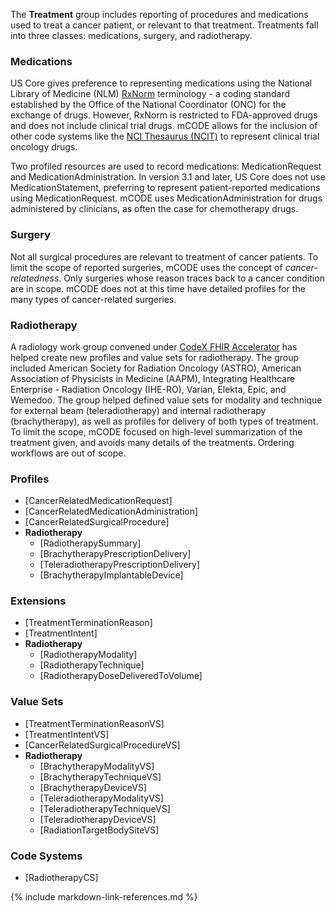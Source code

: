 The **Treatment** group includes reporting of procedures and medications used to treat a cancer patient, or relevant to that treatment. Treatments fall into three classes: medications, surgery, and radiotherapy. 

### Medications

US Core gives preference to representing medications using the National Library of Medicine (NLM) [RxNorm](https://www.nlm.nih.gov/research/umls/rxnorm/) terminology - a coding standard established by the Office of the National Coordinator (ONC) for the exchange of drugs. However, RxNorm is restricted to FDA-approved drugs and does not include clinical trial drugs. mCODE allows for the inclusion of other code systems like the [NCI Thesaurus (NCIT)](https://ncit.nci.nih.gov/ncitbrowser/) to represent clinical trial oncology drugs.

Two profiled resources are used to record medications: MedicationRequest and MedicationAdministration. In version 3.1 and later, US Core does not use MedicationStatement, preferring to represent patient-reported medications using MedicationRequest. mCODE uses MedicationAdministration for drugs administered by clinicians, as often the case for chemotherapy drugs.

### Surgery

Not all surgical procedures are relevant to treatment of cancer patients. To limit the scope of reported surgeries, mCODE uses the concept of _cancer-relatedness_. Only surgeries whose reason traces back to a cancer condition are in scope. mCODE does not at this time have detailed profiles for the many types of cancer-related surgeries.

### Radiotherapy

A radiology work group convened under [CodeX FHIR Accelerator](https://confluence.hl7.org/display/COD/CodeX+Home) has helped create new profiles and value sets for radiotherapy. The group included American Society for Radiation Oncology (ASTRO), American Association of Physicists in Medicine (AAPM), Integrating Healthcare Enterprise - Radiation Oncology (IHE-RO), Varian, Elekta, Epic, and Wemedoo. The group helped defined value sets for modality and technique for external beam (teleradiotherapy) and internal radiotherapy (brachytherapy), as well as profiles for delivery of both types of treatment. To limit the scope, mCODE focused on high-level summarization of the treatment given, and avoids many details of the treatments. Ordering workflows are out of scope.

### Profiles

* [CancerRelatedMedicationRequest]
* [CancerRelatedMedicationAdministration]
* [CancerRelatedSurgicalProcedure]
* **Radiotherapy**
  * [RadiotherapySummary]
  * [BrachytherapyPrescriptionDelivery]
  * [TeleradiotherapyPrescriptionDelivery]
  * [BrachytherapyImplantableDevice]

### Extensions

* [TreatmentTerminationReason]
* [TreatmentIntent]
* **Radiotherapy**
  * [RadiotherapyModality]
  * [RadiotherapyTechnique]
  * [RadiotherapyDoseDeliveredToVolume]

### Value Sets

* [TreatmentTerminationReasonVS]
* [TreatmentIntentVS]
* [CancerRelatedSurgicalProcedureVS]
* **Radiotherapy**
  * [BrachytherapyModalityVS]
  * [BrachytherapyTechniqueVS]
  * [BrachytherapyDeviceVS]
  * [TeleradiotherapyModalityVS]
  * [TeleradiotherapyTechniqueVS]  
  * [TeleradiotherapyDeviceVS]
  * [RadiationTargetBodySiteVS]  

### Code Systems

* [RadiotherapyCS]

{% include markdown-link-references.md %}